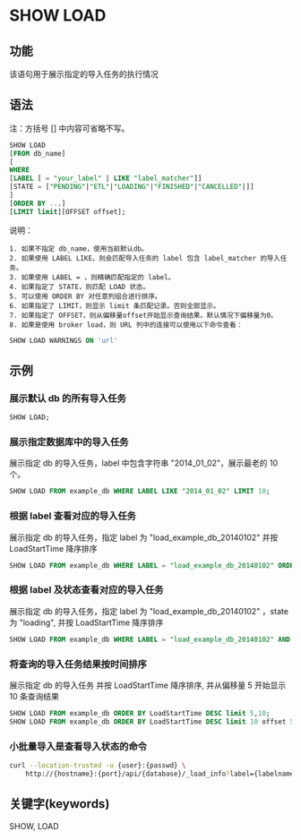 # SHOW LOAD

## 功能

该语句用于展示指定的导入任务的执行情况

## 语法

注：方括号 [] 中内容可省略不写。

```sql
SHOW LOAD
[FROM db_name]
[
WHERE
[LABEL [ = "your_label" | LIKE "label_matcher"]]
[STATE = ["PENDING"|"ETL"|"LOADING"|"FINISHED"|"CANCELLED"|]]
]
[ORDER BY ...]
[LIMIT limit][OFFSET offset];
```

说明：

```plain text
1. 如果不指定 db_name，使用当前默认db。
2. 如果使用 LABEL LIKE，则会匹配导入任务的 label 包含 label_matcher 的导入任务。
3. 如果使用 LABEL = ，则精确匹配指定的 label。
4. 如果指定了 STATE，则匹配 LOAD 状态。
5. 可以使用 ORDER BY 对任意列组合进行排序。
6. 如果指定了 LIMIT，则显示 limit 条匹配记录。否则全部显示。
7. 如果指定了 OFFSET，则从偏移量offset开始显示查询结果。默认情况下偏移量为0。
8. 如果是使用 broker load，则 URL 列中的连接可以使用以下命令查看：
```

```sql
SHOW LOAD WARNINGS ON 'url'
```

## 示例

### 展示默认 db 的所有导入任务

```sql
SHOW LOAD;
```

### 展示指定数据库中的导入任务

展示指定 db 的导入任务，label 中包含字符串 "2014_01_02"，展示最老的 10 个。

```sql
SHOW LOAD FROM example_db WHERE LABEL LIKE "2014_01_02" LIMIT 10;
```

### 根据 label 查看对应的导入任务

展示指定 db 的导入任务，指定 label 为 "load_example_db_20140102" 并按 LoadStartTime 降序排序

```sql
SHOW LOAD FROM example_db WHERE LABEL = "load_example_db_20140102" ORDER BY LoadStartTime DESC;
```

### 根据 label 及状态查看对应的导入任务

展示指定 db 的导入任务，指定 label 为 "load_example_db_20140102" ，state 为 "loading", 并按 LoadStartTime 降序排序

```sql
SHOW LOAD FROM example_db WHERE LABEL = "load_example_db_20140102" AND STATE = "loading" ORDER BY LoadStartTime DESC;
```

### 将查询的导入任务结果按时间排序

展示指定 db 的导入任务 并按 LoadStartTime 降序排序, 并从偏移量 5 开始显示 10 条查询结果

```sql
SHOW LOAD FROM example_db ORDER BY LoadStartTime DESC limit 5,10;
SHOW LOAD FROM example_db ORDER BY LoadStartTime DESC limit 10 offset 5;
```

### 小批量导入是查看导入状态的命令

```bash
curl --location-trusted -u {user}:{passwd} \
    http://{hostname}:{port}/api/{database}/_load_info?label={labelname}
```

## 关键字(keywords)

SHOW, LOAD
